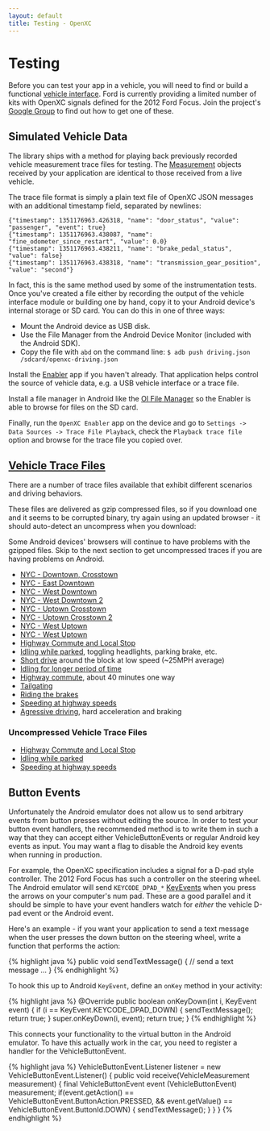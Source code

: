 ```yaml
---
layout: default
title: Testing - OpenXC
---
```


<div class="page-header">
    <h1>Testing</h1>
</div>

Before you can test your app in a vehicle, you will need to find or build a
functional [vehicle interface][]. Ford is currently providing a limited number
of kits with OpenXC signals defined for the 2012 Ford Focus. Join the project's
[Google Group][gg] to find out how to get one of these.

<div class="page-header">
    <h2>Simulated Vehicle Data</h2>
</div>

The library ships with a method for playing back previously recorded vehicle
measurement trace files for testing. The [Measurement][] objects received
by your application are identical to those received from a live vehicle.

The trace file format is simply a plain text file of OpenXC JSON messages with
an additional timestamp field, separated by newlines:

    {"timestamp": 1351176963.426318, "name": "door_status", "value": "passenger", "event": true}
    {"timestamp": 1351176963.438087, "name": "fine_odometer_since_restart", "value": 0.0}
    {"timestamp": 1351176963.438211, "name": "brake_pedal_status", "value": false}
    {"timestamp": 1351176963.438318, "name": "transmission_gear_position", "value": "second"}

In fact, this is the same method used by some of the instrumentation tests. Once
you've created a file either by recording the output of the vehicle interface
module or building one by hand, copy it to your Android device's internal
storage or SD card. You can do this in one of three ways:

* Mount the Android device as USB disk.
* Use the File Manager from the Android Device Monitor (included with the
  Android SDK).
* Copy the file with `abd` on the command line:
	`$ adb push driving.json /sdcard/openxc-driving.json`

Install the [Enabler][enabler] app if you haven't already. That application
helps control the source of vehicle data, e.g. a USB vehicle interface or a
trace file.

Install a file manager in Android like the [OI File
Manager](https://play.google.com/store/apps/details?id=org.openintents.filemanager)
so the Enabler is able to browse for files on the SD card.

Finally, run the `OpenXC Enabler` app on the device and go to `Settings -> Data
Sources -> Trace File Playback`, check the `Playback trace file` option and
browse for the trace file you copied over.

<div class="page-header">
    <h2 id="traces"><a href="#traces">Vehicle Trace Files</a></h2>
</div>

There are a number of trace files available that exhibit different scenarios and
driving behaviors.

These files are delivered as gzip compressed files, so if you download one and
it seems to be corrupted binary, try again using an updated browser - it should
auto-detect an uncompress when you download:

<div class="alert alert-error">
     Some Android devices' browsers will continue to have problems
     with the gzipped files.  Skip to the next section to get
     uncompressed traces if you are having problems on Android.
</div>

* [NYC - Downtown, Crosstown](http://openxcplatform.com.s3.amazonaws.com/traces/nyc/downtown-crosstown.json)
* [NYC - East Downtown](http://openxcplatform.com.s3.amazonaws.com/traces/nyc/downtown-east.json)
* [NYC - West Downtown](http://openxcplatform.com.s3.amazonaws.com/traces/nyc/downtown-west2.json)
* [NYC - West Downtown 2](http://openxcplatform.com.s3.amazonaws.com/traces/nyc/downtown-west.json)
* [NYC - Uptown Crosstown](http://openxcplatform.com.s3.amazonaws.com/traces/nyc/uptown-crossdown.json)
* [NYC - Uptown Crosstown 2](http://openxcplatform.com.s3.amazonaws.com/traces/nyc/uptown-crosstown.json)
* [NYC - West Uptown ](http://openxcplatform.com.s3.amazonaws.com/traces/nyc/uptown-west2.json)
* [NYC - West Uptown](http://openxcplatform.com.s3.amazonaws.com/traces/nyc/uptown-west.json)
* [Highway Commute and Local Stop](http://openxcplatform.com.s3.amazonaws.com/traces/localwithgps.json)
* [Idling while parked][idling while parked], toggling headlights, parking brake, etc.
* [Short drive][short drive] around the block at low speed (~25MPH average)
* [Idling for longer period of time][idling2]
* [Highway commute][], about 40 minutes one way
* [Tailgating][]
* [Riding the brakes][]
* [Speeding at highway speeds][speeding]
* [Agressive driving][], hard acceleration and braking

<div class="page-header">
    <h3 id="uncompressed-traces">Uncompressed Vehicle Trace Files</h3>
</div>

* [Highway Commute and Local Stop](http://s3.amazonaws.com/openxcplatform.com/traces/localwithgps-uncompressed.json)
* [Idling while parked](http://s3.amazonaws.com/openxcplatform.com/traces/parked-uncompressed.json)
* [Speeding at highway speeds](http://s3.amazonaws.com/openxcplatform.com/traces/highway-speeding-uncompressed.json)

<div class="page-header">
    <h2>Button Events</h2>
</div>

Unfortunately the Android emulator does not allow us to send arbitrary events
from button presses without editing the source. In order to test your button
event handlers, the recommended method is to write them in such a way that they
can accept either VehicleButtonEvents or regular Android key events as input.
You may want a flag to disable the Android key events when running in
production.

For example, the OpenXC specification includes a signal for a D-pad style
controller. The 2012 Ford Focus has such a controller on the steering wheel.
The Android emulator will send `KEYCODE_DPAD_*`
[KeyEvents](http://developer.android.com/reference/android/view/KeyEvent.html)
when you press the arrows on your computer's num pad. These are a good parallel
and it should be simple to have your event handlers watch for *either* the
vehicle D-pad event or the Android event.

Here's an example - if you want your application to send a text message when the
user presses the down button on the steering wheel, write a function that
performs the action:

{% highlight java %}
public void sendTextMessage() {
    // send a text message
    ...
}
{% endhighlight %}

To hook this up to Android `KeyEvent`, define an `onKey` method in your
activity:

{% highlight java %}
@Override
public boolean onKeyDown(int i, KeyEvent event) {
    if (i == KeyEvent.KEYCODE_DPAD_DOWN) {
        sendTextMessage();
        return true;
    }
    super.onKeyDown(i, event);
    return true;
}
{% endhighlight %}

This connects your functionality to the virtual button in the Android emulator.
To have this actually work in the car, you need to register a handler for the
VehicleButtonEvent.

{% highlight java %}
VehicleButtonEvent.Listener listener = new VehicleButtonEvent.Listener() {
    public void receive(VehicleMeasurement measurement) {
        final VehicleButtonEvent event (VehicleButtonEvent) measurement;
        if(event.getAction() ==
                    VehicleButtonEvent.ButtonAction.PRESSED,
                && event.getValue() ==
                    VehicleButtonEvent.ButtonId.DOWN) {
            sendTextMessage();
        }
    }
}
{% endhighlight %}

[gg]: http://groups.google.com/group/openxc
[Enabler]: http://openxcplatform.com/getting-started/library-installation.html#enabler
[vehicle interface]: http://openxcplatform.com/vehicle-interface/index.html
[short drive]: https://s3.amazonaws.com/openxcplatform.com/driving.json
[idling while parked]: https://s3.amazonaws.com/openxcplatform.com/parked.json
[idling2]: https://s3.amazonaws.com/openxcplatform.com/traces/idling.json
[Highway commute]: https://s3.amazonaws.com/openxcplatform.com/traces/commute.json
[Tailgating]: https://s3.amazonaws.com/openxcplatform.com/traces/tailgating.json
[Riding the brakes]: https://s3.amazonaws.com/openxcplatform.com/traces/riding-brakes.json
[speeding]: https://s3.amazonaws.com/openxcplatform.com/traces/highway-speeding.json
[Agressive driving]:https://s3.amazonaws.com/openxcplatform.com/traces/aggressive-driving.json
[Measurement]: http://android.openxcplatform.com/reference/com/openxc/measurements/Measurement.html
[VehicleManager]: http://android.openxcplatform.com/reference/com/openxc/VehicleManager.html
